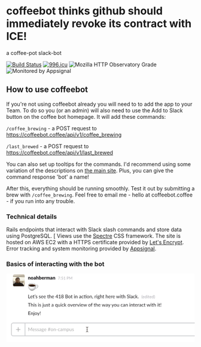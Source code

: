 # coffeebot thinks github should immediately revoke its contract with ICE!

a coffee-pot slack-bot

[![Build Status](https://travis-ci.org/bermannoah/coffee-bot.svg?branch=master)](https://travis-ci.org/bermannoah/coffee-bot)
[![996.icu](https://img.shields.io/badge/link-996.icu-red.svg)](https://996.icu/#/en_US)
![Mozilla HTTP Observatory Grade](https://img.shields.io/mozilla-observatory/grade/coffeebot.coffee?publish)
![Monitored by Appsignal](https://img.shields.io/badge/monitored%20by-Appsignal-green?link=https://appsignal.com)

## How to use coffeebot
If you're not using coffeebot already you will need to to add the app to your Team. To do so you (or an admin) will also need to use the Add to Slack button on the coffee bot homepage. It will add these commands:

`/coffee_brewing` - a POST request to https://coffeebot.coffee/api/v1/coffee_brewing

`/last_brewed` - a POST request to https://coffeebot.coffee/api/v1/last_brewed

You can also set up tooltips for the commands. I'd recommend using some variation of the descriptions on [the main site](https://coffeebot.coffee). Plus, you can give the command response 'bot' a name!

After this, everything should be running smoothly. Test it out by submitting a brew with `/coffee_brewing`.  Feel free to email me - hello at coffeebot.coffee - if you run into any trouble.

### Technical details

Rails endpoints that interact with Slack slash commands and store data using PostgreSQL.  [
Views use the [Spectre](https://picturepan2.github.io/spectre/) CSS framework. The site is hosted on AWS EC2 with a HTTPS certificate provided by [Let's Encrypt](https://letsencrypt.org/). Error tracking and system monitoring provided by [Appsignal](https://appsignal.com).

### Basics of interacting with the bot
![gif of interaction](https://github.com/bermannoah/repo-images/blob/master/cb_basics.gif)
